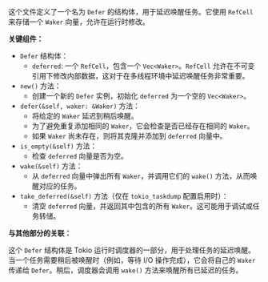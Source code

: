 这个文件定义了一个名为 `Defer` 的结构体，用于延迟唤醒任务。它使用 `RefCell` 来存储一个 `Waker` 向量，允许在运行时修改。

**关键组件：**

*   `Defer` 结构体：
    *   `deferred`:  一个 `RefCell`，包含一个 `Vec<Waker>`。`RefCell` 允许在不可变引用下修改内部数据，这对于在多线程环境中延迟唤醒任务非常重要。
*   `new()` 方法：
    *   创建一个新的 `Defer` 实例，初始化 `deferred` 为一个空的 `Vec<Waker>`。
*   `defer(&self, waker: &Waker)` 方法：
    *   将给定的 `Waker` 延迟到稍后唤醒。
    *   为了避免重复添加相同的 `Waker`，它会检查是否已经存在相同的 `Waker`。
    *   如果 `Waker` 尚未存在，则将其克隆并添加到 `deferred` 向量中。
*   `is_empty(&self)` 方法：
    *   检查 `deferred` 向量是否为空。
*   `wake(&self)` 方法：
    *   从 `deferred` 向量中弹出所有 `Waker`，并调用它们的 `wake()` 方法，从而唤醒对应的任务。
*   `take_deferred(&self)` 方法（仅在 `tokio_taskdump` 配置启用时）：
    *   清空 `deferred` 向量，并返回其中包含的所有 `Waker`。这可能用于调试或任务转储。

**与其他部分的关联：**

这个 `Defer` 结构体是 Tokio 运行时调度器的一部分，用于处理任务的延迟唤醒。当一个任务需要稍后被唤醒时（例如，等待 I/O 操作完成），它会将自己的 `Waker` 传递给 `Defer`。稍后，调度器会调用 `wake()` 方法来唤醒所有已延迟的任务。
